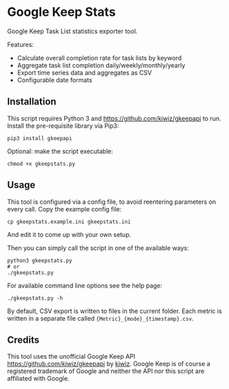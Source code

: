 # Google Keep Stats

Google Keep Task List statistics exporter tool.

Features:

- Calculate overall completion rate for task lists by keyword
- Aggregate task list completion daily/weekly/monthly/yearly
- Export time series data and aggregates as CSV
- Configurable date formats

## Installation

This script requires Python 3 and https://github.com/kiwiz/gkeepapi to run. Install the pre-requisite library via Pip3:

```
pip3 install gkeepapi
```

Optional: make the script executable:

```
chmod +x gkeepstats.py
```

## Usage

This tool is configured via a config file, to avoid reentering parameters on every call. Copy the example config file:

```
cp gkeepstats.example.ini gkeepstats.ini
```

And edit it to come up with your own setup.

Then you can simply call the script in one of the available ways:

```
python3 gkeepstats.py
# or
./gkeepstats.py
```

For available command line options see the help page:

```
./gkeepstats.py -h
```

By default, CSV export is written to files in the current folder. Each metric is written in a separate file called `{Metric}_{mode}_{timestamp}.csv`.

## Credits

This tool uses the unofficial Google Keep API https://github.com/kiwiz/gkeepapi by [kiwiz](https://github.com/kiwiz). Google Keep is of course a registered trademark of Google and neither the API nor this script are affiliated with Google.
